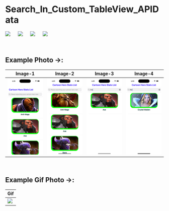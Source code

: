 # Search_In_Custom_TableView_APIData


![](https://img.shields.io/badge/Build-passing-success.svg?style=flat)&nbsp;&nbsp;&nbsp;&nbsp;&nbsp;
![](https://img.shields.io/badge/Platform-iOS-ff69b4.svg?style=flat)&nbsp;&nbsp;&nbsp;&nbsp;&nbsp;
![](https://img.shields.io/badge/Supported-iOS16.1%20%7C%20OSX%2016.1-4BC51D.svg?style=flat)&nbsp;&nbsp;&nbsp;&nbsp;&nbsp;
![](https://img.shields.io/badge/Swift-5.7.1-orange.svg?style=flat)

<br/>

## Example Photo ->:
|Image-1|Image-2|Image-3|Image-4|
|---|---|---|---|
|<img src= './Image sample/1.png' width='220px'>|<img src='./Image sample/2.png' width='220px'>|<img src= './Image sample/3.png' width='220px'>|<img src= './Image sample/4.png' width='220px'>

<br/>

## Example Gif Photo ->:
|Gif|
|---|
|<img src= './Image sample/vv.gif' width='400px'>|

